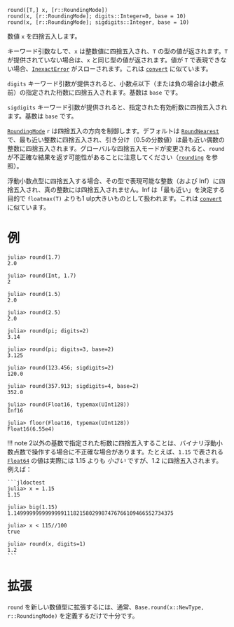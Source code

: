 ```
round([T,] x, [r::RoundingMode])
round(x, [r::RoundingMode]; digits::Integer=0, base = 10)
round(x, [r::RoundingMode]; sigdigits::Integer, base = 10)
```

数値 `x` を四捨五入します。

キーワード引数なしで、`x` は整数値に四捨五入され、`T` の型の値が返されます。`T` が提供されていない場合は、`x` と同じ型の値が返されます。値が `T` で表現できない場合、[`InexactError`](@ref) がスローされます。これは [`convert`](@ref) に似ています。

`digits` キーワード引数が提供されると、小数点以下（または負の場合は小数点前）の指定された桁数に四捨五入されます。基数は `base` です。

`sigdigits` キーワード引数が提供されると、指定された有効桁数に四捨五入されます。基数は `base` です。

[`RoundingMode`](@ref) `r` は四捨五入の方向を制御します。デフォルトは [`RoundNearest`](@ref) で、最も近い整数に四捨五入され、引き分け（0.5の分数値）は最も近い偶数の整数に四捨五入されます。グローバルな四捨五入モードが変更されると、`round` が不正確な結果を返す可能性があることに注意してください（[`rounding`](@ref) を参照）。

浮動小数点型に四捨五入する場合、その型で表現可能な整数（および Inf）に四捨五入され、真の整数には四捨五入されません。Inf は「最も近い」を決定する目的で `floatmax(T)` よりも1 ulp大きいものとして扱われます。これは [`convert`](@ref) に似ています。

# 例

```jldoctest
julia> round(1.7)
2.0

julia> round(Int, 1.7)
2

julia> round(1.5)
2.0

julia> round(2.5)
2.0

julia> round(pi; digits=2)
3.14

julia> round(pi; digits=3, base=2)
3.125

julia> round(123.456; sigdigits=2)
120.0

julia> round(357.913; sigdigits=4, base=2)
352.0

julia> round(Float16, typemax(UInt128))
Inf16

julia> floor(Float16, typemax(UInt128))
Float16(6.55e4)
```

!!! note
    2以外の基数で指定された桁数に四捨五入することは、バイナリ浮動小数点数で操作する場合に不正確な場合があります。たとえば、`1.15` で表される [`Float64`](@ref) の値は実際には 1.15 よりも *小さい* ですが、1.2 に四捨五入されます。例えば：

    ```jldoctest
    julia> x = 1.15
    1.15

    julia> big(1.15)
    1.149999999999999911182158029987476766109466552734375

    julia> x < 115//100
    true

    julia> round(x, digits=1)
    1.2
    ```


# 拡張

`round` を新しい数値型に拡張するには、通常、`Base.round(x::NewType, r::RoundingMode)` を定義するだけで十分です。
